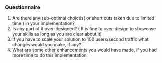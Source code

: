 ### Questionnaire
1. Are there any sub-optimal choices( or short cuts taken due to limited time ) in your implementation?
2. Is any part of it over-designed? ( It is fine to over-design to showcase your skills as long as you are clear about it)
3. If you have to scale your solution to 100 users/second traffic what changes would you make, if any?
4. What are some other enhancements you would have made, if you had more time to do this implementation
